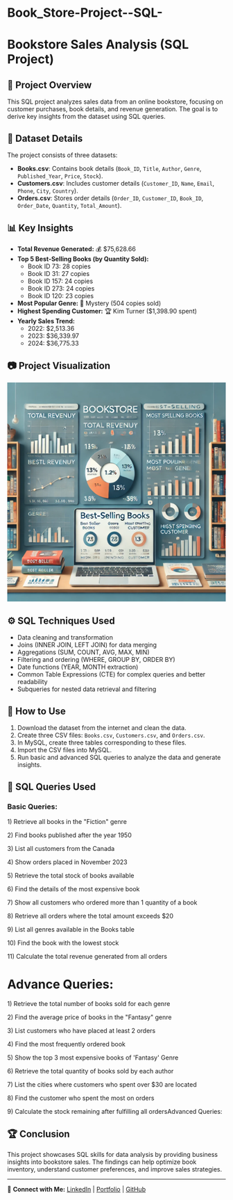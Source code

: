 # Book_Store-Project--SQL-

# Bookstore Sales Analysis (SQL Project)

## 📌 Project Overview

This SQL project analyzes sales data from an online bookstore, focusing on customer purchases, book details, and revenue generation. The goal is to derive key insights from the dataset using SQL queries.

## 📂 Dataset Details

The project consists of three datasets:

- **Books.csv**: Contains book details (`Book_ID`, `Title`, `Author`, `Genre`, `Published_Year`, `Price`, `Stock`).
- **Customers.csv**: Includes customer details (`Customer_ID`, `Name`, `Email`, `Phone`, `City`, `Country`).
- **Orders.csv**: Stores order details (`Order_ID`, `Customer_ID`, `Book_ID`, `Order_Date`, `Quantity`, `Total_Amount`).

## 📊 Key Insights

- **Total Revenue Generated:** 💰 \$75,628.66
- **Top 5 Best-Selling Books (by Quantity Sold):**
  - Book ID 73: 28 copies
  - Book ID 31: 27 copies
  - Book ID 157: 24 copies
  - Book ID 273: 24 copies
  - Book ID 120: 23 copies
- **Most Popular Genre:** 📖 Mystery (504 copies sold)
- **Highest Spending Customer:** 🏆 Kim Turner (\$1,398.90 spent)
- **Yearly Sales Trend:**
  - 2022: \$2,513.36
  - 2023: \$36,339.97
  - 2024: \$36,775.33

## 📷 Project Visualization

![Bookstore Sales Analysis](https://github.com/sundram55/Book_Store-Project--SQL-/blob/main/bookstore.png)

## ⚙️ SQL Techniques Used

- Data cleaning and transformation
- Joins (INNER JOIN, LEFT JOIN) for data merging
- Aggregations (SUM, COUNT, AVG, MAX, MIN)
- Filtering and ordering (WHERE, GROUP BY, ORDER BY)
- Date functions (YEAR, MONTH extraction)
- Common Table Expressions (CTE) for complex queries and better readability
- Subqueries for nested data retrieval and filtering

## 🚀 How to Use

1. Download the dataset from the internet and clean the data.
2. Create three CSV files: `Books.csv`, `Customers.csv`, and `Orders.csv`.
3. In MySQL, create three tables corresponding to these files.
4. Import the CSV files into MySQL.
5. Run basic and advanced SQL queries to analyze the data and generate insights.

## 📜 SQL Queries Used

### Basic Queries:

1\) Retrieve all books in the "Fiction" genre

2\) Find books published after the year 1950

3\) List all customers from the Canada

4\) Show orders placed in November 2023

5\) Retrieve the total stock of books available

6\) Find the details of the most expensive book

7\) Show all customers who ordered more than 1 quantity of a book

8\) Retrieve all orders where the total amount exceeds \$20

9\) List all genres available in the Books table

10\) Find the book with the lowest stock

11\) Calculate the total revenue generated from all orders



# **Advance Queries:**



1\) Retrieve the total number of books sold for each genre

2\) Find the average price of books in the "Fantasy" genre

3\) List customers who have placed at least 2 orders

4\) Find the most frequently ordered book

5\) Show the top 3 most expensive books of 'Fantasy' Genre

6\) Retrieve the total quantity of books sold by each author

7\) List the cities where customers who spent over \$30 are located

8\) Find the customer who spent the most on orders

9\) Calculate the stock remaining after fulfilling all ordersAdvanced Queries:

## 🏆 Conclusion

This project showcases SQL skills for data analysis by providing business insights into bookstore sales. The findings can help optimize book inventory, understand customer preferences, and improve sales strategies.

---

📢 **Connect with Me:** [LinkedIn](https://www.linkedin.com/in/sundrammishra55/) | [Portfolio](https://sundrammishra.my.canva.site/) | [GitHub](https://github.com/sundram55)

